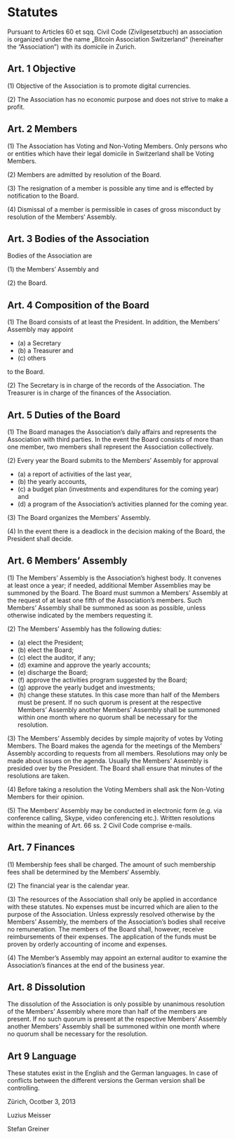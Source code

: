 # Statutes

Pursuant to Articles 60 et sqq. Civil Code (Zivilgesetzbuch) an association is
organized under the name „Bitcoin Association Switzerland“ (hereinafter the
“Association”) with its domicile in Zurich.

## Art. 1 Objective

(1) Objective of the Association is to promote digital currencies.

(2) The Association has no economic purpose and does not strive to make a
profit.

## Art. 2 Members

(1) The Association has Voting and Non-Voting Members. Only persons who or
entities which have their legal domicile in Switzerland shall be Voting
Members.

(2) Members are admitted by resolution of the Board.

(3) The resignation of a member is possible any time and is effected by
notification to the Board.

(4) Dismissal of a member is permissible in cases of gross misconduct by
resolution of the Members‘ Assembly.

## Art. 3 Bodies of the Association

Bodies of the Association are

(1) the Members’ Assembly and

(2) the Board.

## Art. 4 Composition of the Board

(1) The Board consists of at least the President. In addition, the Members’
Assembly may appoint

* (a) a Secretary
* (b) a Treasurer and
* (c) others

to the Board.

(2) The Secretary is in charge of the records of the Association. The Treasurer
is in charge of the finances of the Association.

## Art. 5 Duties of the Board

(1) The Board manages the Association‘s daily affairs and represents the
Association with third parties. In the event the Board consists of more than
one member, two members shall represent the Association collectively.

(2) Every year the Board submits to the Members’ Assembly for approval

* (a) a report of activities of the last year,
* (b) the yearly accounts,
* (c) a budget plan (investments and expenditures for the coming year) and
* (d) a program of the Association’s activities planned for the coming
year.

(3) The Board organizes the Members’ Assembly.

(4) In the event there is a deadlock in the decision making of the Board, the
President shall decide.

## Art. 6 Members’ Assembly

(1) The Members’ Assembly is the Association’s highest body. It convenes at
least once a year; if needed, additional Member Assemblies may be
summoned by the Board. The Board must summon a Members’ Assembly
at the request of at least one fifth of the Association’s members. Such
Members’ Assembly shall be summoned as soon as possible, unless
otherwise indicated by the members requesting it.

(2) The Members’ Assembly has the following duties:

* (a) elect the President;
* (b) elect the Board;
* (c) elect the auditor, if any;
* (d) examine and approve the yearly accounts;
* (e) discharge the Board;
* (f) approve the activities program suggested by the Board;
* (g) approve the yearly budget and investments;
* (h) change these statutes. In this case more than half of the Members
must be present. If no such quorum is present at the respective
Members’ Assembly another Members’ Assembly shall be
summoned within one month where no quorum shall be necessary
for the resolution.

(3) The Members’ Assembly decides by simple majority of votes by Voting
Members. The Board makes the agenda for the meetings of the Members’
Assembly according to requests from all members. Resolutions may only
be made about issues on the agenda. Usually the Members’ Assembly is
presided over by the President. The Board shall ensure that minutes of the resolutions are taken.

(4) Before taking a resolution the Voting Members shall ask the Non-Voting
Members for their opinion.

(5) The Members‘ Assembly may be conducted in electronic form (e.g. via
conference calling, Skype, video conferencing etc.). Written resolutions
within the meaning of Art. 66 ss. 2 Civil Code comprise e-mails.

## Art. 7 Finances

(1) Membership fees shall be charged. The amount of such membership fees
shall be determined by the Members‘ Assembly.

(2) The financial year is the calendar year.

(3) The resources of the Association shall only be applied in accordance with
these statutes. No expenses must be incurred which are alien to the
purpose of the Association. Unless expressly resolved otherwise by the
Members’ Assembly, the members of the Association’s bodies shall receive
no remuneration. The members of the Board shall, however, receive
reimbursements of their expenses. The application of the funds must be
proven by orderly accounting of income and expenses.

(4) The Member’s Assembly may appoint an external auditor to examine the
Association’s finances at the end of the business year.

## Art. 8 Dissolution

The dissolution of the Association is only possible by unanimous resolution of the
Members’ Assembly where more than half of the members are present. If no such
quorum is present at the respective Members’ Assembly another Members’
Assembly shall be summoned within one month where no quorum shall be
necessary for the resolution.

## Art 9 Language

These statutes exist in the English and the German languages. In case of conflicts
between the different versions the German version shall be controlling.

Zürich, Ocotber 3, 2013

Luzius Meisser

Stefan Greiner
